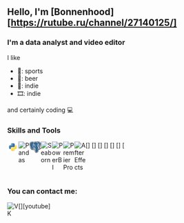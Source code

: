 
## Hello, I'm [Bonnenhood][https://rutube.ru/channel/27140125/]
### I'm a data analyst and video editor

I like
- 🏅: sports
- 🍻: beer
- 🎼: indie
- 🎞️: indie

and certainly coding :computer:



### Skills and Tools

[<img align = "left" alt= "Python" width ="26px" src="https://raw.githubusercontent.com/github/explore/80688e429a7d4ef2fca1e82350fe8e3517d3494d/topics/python/python.png" />]
[<img align = "left" alt= "Pandas" width ="26px" src="https://pandas.pydata.org/static/img/pandas_white.svg" />]
[<img align = "left" alt= "PostgreSQL" width ="26px" src="https://raw.githubusercontent.com/github/explore/80688e429a7d4ef2fca1e82350fe8e3517d3494d/topics/postgresql/postgresql.png" />]
[<img align = "left" alt= "Seaborn" width ="26px" src="https://repository-images.githubusercontent.com/4704710/fd110d80-63d1-11eb-9ae4-de7c23c9dedc" />]
[<img align = "left" alt= "PowerBI" width ="26px" src="http://store-images.s-microsoft.com/image/apps.9729.14405452487353876.a6612b1c-3bfc-46da-ad7e-0dd83b65757d.be9b17fe-9781-42f6-9a3e-4914ef774843" />]
[<img align = "left" alt= "Premier Pro" width ="26px" src="https://www.adobe.com/content/dam/cct/creativecloud/business/teams/free-trial-new/desktop_premiere.svg" />]
[<img align = "left" alt= "After Effects" width ="26px" src="https://www.adobe.com/content/dam/cc/us/en/products/ccoverview/ae_cc_app_RGB.svg" />


<br />
<br />
<br />

### You can contact me:

[<img align = "left" alt= "VK" width ="26px" src="https://www.dropbox.com/team/team_logo/dbtid%3AAACHQZx4adzBZiBCpy7P4xtzn3UNxr-wcoE?v=1634126598663" />][youtube]
